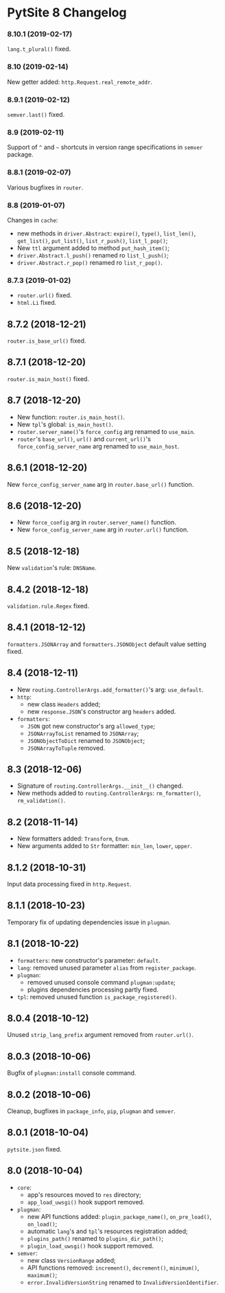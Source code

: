 # PytSite 8 Changelog


### 8.10.1 (2019-02-17)

`lang.t_plural()` fixed.


### 8.10 (2019-02-14)

New getter added: `http.Request.real_remote_addr`.


### 8.9.1 (2019-02-12)

`semver.last()` fixed.


### 8.9 (2019-02-11)

Support of `^` and `~` shortcuts in version range specifications in
`semver` package.


### 8.8.1 (2019-02-07)

Various bugfixes in `router`.


### 8.8 (2019-01-07)

Changes in `cache`:
- new methods in `driver.Abstract`: `expire()`, `type()`, `list_len()`,
  `get_list()`, `put_list()`, `list_r_push()`, `list_l_pop()`;
- New `ttl` argument added to method `put_hash_item()`;
- `driver.Abstract.l_push()` renamed ro `list_l_push()`;
- `driver.Abstract.r_pop()` renamed ro `list_r_pop()`.


### 8.7.3 (2019-01-02)

- `router.url()` fixed.
- `html.Li` fixed.


## 8.7.2 (2018-12-21)

`router.is_base_url()` fixed.


## 8.7.1 (2018-12-20)

`router.is_main_host()` fixed.


## 8.7 (2018-12-20)

- New function: `router.is_main_host()`.
- New `tpl`'s global: `is_main_host()`.
- `router.server_name()`'s `force_config` arg renamed to `use_main`.
- `router`'s `base_url()`, `url()` and `current_url()`'s
  `force_config_server_name` arg renamed to `use_main_host`.


## 8.6.1 (2018-12-20)

New `force_config_server_name` arg in `router.base_url()` function.


## 8.6 (2018-12-20)

- New `force_config` arg in `router.server_name()` function.
- New `force_config_server_name` arg in `router.url()` function.


## 8.5 (2018-12-18)

New `validation`'s rule: `DNSName`.


## 8.4.2 (2018-12-18)

`validation.rule.Regex` fixed.


## 8.4.1 (2018-12-12)

`formatters.JSONArray` and `formatters.JSONObject` default value
setting fixed.


## 8.4 (2018-12-11)

- New `routing.ControllerArgs.add_formatter()`'s arg: `use_default`.
- `http`:
    - new class `Headers` added;
    - new `response.JSON`'s constructor arg `headers` added.
- `formatters`:
    - `JSON` got new constructor's arg `allowed_type`;
    - `JSONArrayToList` renamed to `JSONArray`;
    - `JSONObjectToDict` renamed to `JSONObject`;
    - `JSONArrayToTuple` removed.


## 8.3 (2018-12-06)

- Signature of `routing.ControllerArgs.__init__()` changed.
- New methods added to `routing.ControllerArgs`: `rm_formatter()`,
  `rm_validation()`.


## 8.2 (2018-11-14)

- New formatters added: `Transform`, `Enum`.
- New arguments added to `Str` formatter: `min_len`, `lower`, `upper`.


## 8.1.2 (2018-10-31)

Input data processing fixed in `http.Request`.


## 8.1.1 (2018-10-23)

Temporary fix of updating dependencies issue in `plugman`.


## 8.1 (2018-10-22)

- `formatters`: new constructor's parameter: `default`.
- `lang`: removed unused parameter `alias` from `register_package`.
- `plugman`:
    - removed unused console command `plugman:update`;
    - plugins dependencies processing partly fixed.
- `tpl`: removed unused function `is_package_registered()`.


## 8.0.4 (2018-10-12)

Unused `strip_lang_prefix` argument removed from `router.url()`.


## 8.0.3 (2018-10-06)

Bugfix of `plugman:install` console command.


## 8.0.2 (2018-10-06)

Cleanup, bugfixes in `package_info`, `pip`, `plugman` and `semver`.


## 8.0.1 (2018-10-04)

`pytsite.json` fixed.


## 8.0 (2018-10-04)

- `core`:
    - app's resources moved to `res` directory;
    - `app_load_uwsgi()` hook support removed.
- `plugman`:
    - new API functions added: `plugin_package_name()`, `on_pre_load()`,
      `on_load()`;
    - automatic `lang`'s and `tpl`'s resources registration added;
    - `plugins_path()` renamed to `plugins_dir_path()`;
    - `plugin_load_uwsgi()` hook support removed.
- `semver`:
    - new class `VersionRange` added;
    - API functions removed: `increment()`, `decrement()`, `minimum()`,
      `maximum()`;
    - `error.InvalidVersionString` renamed to `InvalidVersionIdentifier`.
